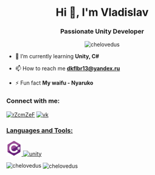 <h1 align="center">Hi 👋, I'm Vladislav</h1>
<h3 align="center">Passionate Unity Developer</h3>

<p align="center"> <img src="https://komarev.com/ghpvc/?username=chelovedus&label=Profile%20views&color=0e75b6&style=flat" alt="chelovedus" /> </p>

- 🌱 I’m currently learning **Unity, C#**

- 📫 How to reach me **dkflbr13@yandex.ru**

- ⚡ Fun fact **My waifu - Nyaruko**

<h3 align="left">Connect with me:</h3>
<p align="left">
<a href="https://discord.gg/rZcmZeF" target="blank"><img align="center" src="https://raw.githubusercontent.com/rahuldkjain/github-profile-readme-generator/master/src/images/icons/Social/discord.svg" alt="rZcmZeF" height="30" width="40" /></a> <a href="https://vk.com/fbivladislav" target="_blank" rel="noreferrer"> <img align="center" src="https://i121.fastpic.org/thumb/2023/0524/1b/_08cfaae5209051747f8924cb2e4fe51b.jpeg" border="0" alt="vk" width="30" height="30"/>
</p>

<h3 align="left">Languages and Tools:</h3>
<p align="left"> <a href="https://learn.microsoft.com/en-us/dotnet/csharp/" target="_blank" rel="noreferrer"> <img src="https://raw.githubusercontent.com/devicons/devicon/master/icons/csharp/csharp-original.svg" alt="csharp" width="40" height="40"/> </a> <a href="https://unity.com/" target="_blank" rel="noreferrer"> <img src="https://www.vectorlogo.zone/logos/unity3d/unity3d-icon.svg" alt="unity" width="40" height="40"/> </a> </p>

<p><img align="left" src="https://github-readme-stats.vercel.app/api/top-langs?username=chelovedus&show_icons=true&locale=en&layout=compact" alt="chelovedus" /></p>

<p>&nbsp;<img align="center" src="https://github-readme-stats.vercel.app/api?username=chelovedus&show_icons=true&locale=en" alt="chelovedus" /></p>
